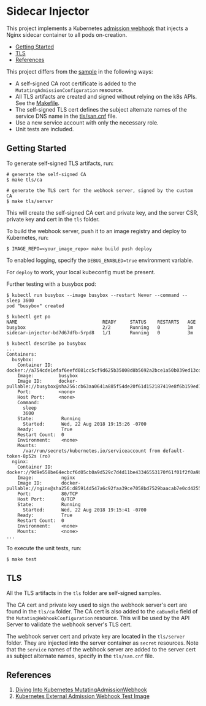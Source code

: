 # Sidecar Injector
This project implements a Kubernetes [admission webhook](https://kubernetes.io/docs/reference/access-authn-authz/extensible-admission-controllers/#admission-webhooks) that injects a Nginx sidecar container to all pods on-creation.

* [Getting Started](#getting-started)
* [TLS](#tls)
* [References](#references)

This project differs from the [sample](https://medium.com/ibm-cloud/diving-into-kubernetes-mutatingadmissionwebhook-6ef3c5695f74) in the following ways:

* A self-signed CA root certificate is added to the `MutatingAdmissionConfiguration` resource.
* All TLS artifacts are created and signed without relying on the k8s APIs. See the [Makefile](Makefile).
* The self-signed TLS cert defines the subject alternate names of the service DNS name in the [tls/san.cnf](tls/san.cnf) file.
* Use a new service account with only the necessary role.
* Unit tests are included.

## Getting Started
To generate self-signed TLS artifacts, run:
```
# generate the self-signed CA
$ make tls/ca

# generate the TLS cert for the webhook server, signed by the custom CA
$ make tls/server
```
This will create the self-signed CA cert and private key, and the server CSR, private key and cert in the `tls` folder.

To build the webhook server, push it to an image registry and deploy to Kubernetes, run:
```
$ IMAGE_REPO=<your_image_repo> make build push deploy
```
To enabled logging, specify the `DEBUG_ENABLED=true` environment variable.

For `deploy` to work, your local kubeconfig must be present.

Further testing with a busybox pod:
```
$ kubectl run busybox --image busybox --restart Never --command -- sleep 3600
pod "busybox" created

$ kubectl get po
NAME                               READY     STATUS    RESTARTS   AGE
busybox                            2/2       Running   0          1m
sidecar-injector-bd7d67dfb-5rpd8   1/1       Running   0          3m

$ kubectl describe po busybox
...
Containers:
  busybox:
    Container ID:  docker://a754cde1efaf6eefd081cc5cf9d625b35008d8b5692a2bce1a50b039ed13cdad
    Image:         busybox
    Image ID:      docker-pullable://busybox@sha256:cb63aa0641a885f54de20f61d152187419e8f6b159ed11a251a09d115fdff9bd
    Port:          <none>
    Host Port:     <none>
    Command:
      sleep
      3600
    State:          Running
      Started:      Wed, 22 Aug 2018 19:15:26 -0700
    Ready:          True
    Restart Count:  0
    Environment:    <none>
    Mounts:
      /var/run/secrets/kubernetes.io/serviceaccount from default-token-8p52s (ro)
  nginx:
    Container ID:   docker://9d9e558be64ecbcf6d05cb0a9d529c7d4d11be43346553170f61f01f2f0a9b8d
    Image:          nginx
    Image ID:       docker-pullable://nginx@sha256:d85914d547a6c92faa39ce7058bd7529baacab7e0cd4255442b04577c4d1f424
    Port:           80/TCP
    Host Port:      0/TCP
    State:          Running
      Started:      Wed, 22 Aug 2018 19:15:41 -0700
    Ready:          True
    Restart Count:  0
    Environment:    <none>
    Mounts:         <none>
...
```



To execute the unit tests, run:
```
$ make test
```

## TLS
All the TLS artifacts in the `tls` folder are self-signed samples.

The CA cert and private key used to sign the webhook server's cert are found in the `tls/ca` folder. The CA cert is also added to the `caBundle` field of the `MutatingWebhookConfiguration` resource. This will be used by the API Server to validate the webhook server's TLS cert.

The webhook server cert and private key are located in the `tls/server` folder. They are injected into the server container as `secret` resources. Note that the `service` names of the webhook server are added to the server cert as subject alternate names, specify in the `tls/san.cnf` file.

## References

1. [Diving Into Kubernetes MutatingAdmissionWebhook](https://medium.com/ibm-cloud/diving-into-kubernetes-mutatingadmissionwebhook-6ef3c5695f74)
1. [Kubernetes External Admission Webhook Test Image](https://github.com/kubernetes/kubernetes/tree/v1.10.0-beta.1/test/images/webhook)
